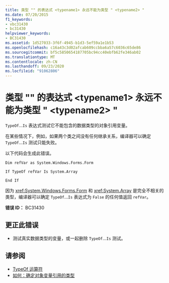 ```yaml
---
title: 类型 "" 的表达式 <typename1> 永远不能为类型 " <typename2> "
ms.date: 07/20/2015
f1_keywords:
- vbc31430
- bc31430
helpviewer_keywords:
- BC31430
ms.assetid: 1d527033-3f6f-4945-b1d3-5ef59a1e1b53
ms.openlocfilehash: c16a43c3d02afcab609ccbba6a57c6036c65de86
ms.sourcegitcommit: bf5c5850654187705bc94cc40ebfb62fe346ab02
ms.translationtype: MT
ms.contentlocale: zh-CN
ms.lasthandoff: 09/23/2020
ms.locfileid: "91062806"
---
```

# <a name="expression-of-type-typename1-can-never-be-of-type-typename2"></a>类型 "" 的表达式 \<typename1> 永远不能为类型 " \<typename2> "

`TypeOf`...`Is` 表达式测试它不能包含的数据类型的对象引用变量。  
  
 在某些情况下，例如，如果两个类之间没有任何继承关系，编译器可以确定 `TypeOf`...`Is` 测试只能失败。  
  
 以下代码会生成此错误。  
  
 `Dim refVar as System.Windows.Forms.Form`  
  
 `If TypeOf refVar Is System.Array`  
  
 `End If`  
  
 因为 <xref:System.Windows.Forms.Form> 和 <xref:System.Array> 是完全不相关的类型，编译器可以确定 `TypeOf`...`Is` 表达式为 `False` 的任何值返回 `refVar`。  
  
 **错误 ID：** BC31430  
  
## <a name="to-correct-this-error"></a>更正此错误  
  
- 测试真实数据类型的变量，或一起删除 `TypeOf`...`Is` 测试。  
  
## <a name="see-also"></a>请参阅

- [TypeOf 运算符](../language-reference/operators/typeof-operator.md)
- [如何：确定对象变量引用的类型](../programming-guide/language-features/variables/how-to-determine-what-type-an-object-variable-refers-to.md)
